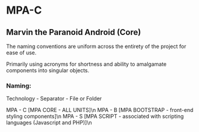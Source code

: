# MPA-C
## Marvin the Paranoid Android (Core)

The naming conventions are uniform across the entirety of the project for ease of use. 

Primarily using acronyms for shortness and ability to amalgamate components into singular objects. 

### Naming: 

Technology - Separator - File or Folder

  MPA            -        C    [MPA CORE - ALL UNITS]\n
  MPA            -        B    [MPA BOOTSTRAP - front-end styling components]\n
  MPA            -        S    [MPA SCRIPT - associated with scripting languages (Javascript and PHP)]\n
